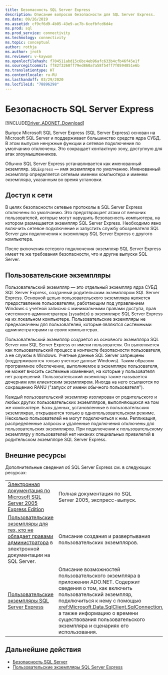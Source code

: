 ```yaml
---
title: Безопасность SQL Server Express
description: Описание вопросов безопасности для SQL Server Express.
ms.date: 09/26/2019
ms.assetid: cf9cf6d9-4b05-43e9-ac7b-6cefbfcd6d4e
ms.prod: sql
ms.prod_service: connectivity
ms.technology: connectivity
ms.topic: conceptual
author: rothja
ms.author: jroth
ms.reviewer: v-kaywon
ms.openlocfilehash: f704511abd15c6bc4eb96afc633b4cfb46f45e1f
ms.sourcegitcommit: ff82f3260ff79ed860a7a58f54ff7f0594851e6b
ms.translationtype: HT
ms.contentlocale: ru-RU
ms.lasthandoff: 03/29/2020
ms.locfileid: "78896298"
---
```

# <a name="sql-server-express-security"></a>Безопасность SQL Server Express

[!INCLUDE[Driver_ADONET_Download](../../../includes/driver_adonet_download.md)]

Выпуск Microsoft SQL Server Express (SQL Server Express) основан на Microsoft SQL Server и поддерживает большинство средств ядра СУБД. В этом выпуске ненужные функции и сетевое подключение по умолчанию отключены. Это сокращает контактную зону, доступную для атак злоумышленников.  
  
Обычно SQL Server Express устанавливается как именованный экземпляр. `SQLExpress` — имя экземпляра по умолчанию. Именованный экземпляр определяется сетевым именем компьютера и именем экземпляра, указанным во время установки.  
  
## <a name="network-access"></a>Доступ к сети  
В целях безопасности сетевые протоколы в SQL Server Express отключены по умолчанию. Это предотвращает атаки от внешних пользователей, которые могут нарушить безопасность компьютера, на котором размещается экземпляр SQL Server Express. Необходимо явно включить сетевое подключение и запустить службу обозревателя SQL Server для подключения к экземпляру SQL Server Express с другого компьютера.  
  
После включения сетевого подключения экземпляр SQL Server Express имеет те же требования безопасности, что и другие выпуски SQL Server.  
  
## <a name="user-instances"></a>Пользовательские экземпляры  
Пользовательский экземпляр — это отдельный экземпляр ядра СУБД SQL Server Express, созданный родительским экземпляром SQL Server Express. Основной целью пользовательского экземпляра является предоставление пользователям, работающим под управлением Windows с учетной записью с минимальными правами доступа, прав системного администратора (`sysadmin`) в экземпляре SQL Server Express на их локальном компьютере. Пользовательские экземпляры не предназначены для пользователей, которые являются системными администраторами на своих компьютерах.  
  
Пользовательский экземпляр создается из основного экземпляра SQL Server или SQL Server Express от имени пользователя. Он выполняется как пользовательский процесс в контексте безопасности пользователя, а не службы в Windows. Учетные данные SQL Server запрещены (поддерживаются только учетные данные Windows). Таким образом программное обеспечение, выполняемое в экземпляре пользователя, не может вносить системные изменения, на которые у пользователя нет разрешений. Пользовательский экземпляр также называется дочерним или клиентским экземпляром. Иногда на него ссылаются по сокращению RANU ("запуск от имени обычного пользователя").  
  
Каждый пользовательский экземпляр изолирован от родительского и любых других пользовательских экземпляров, выполняющихся на том же компьютере. Базы данных, установленные в пользовательских экземплярах, открываются только в однопользовательском режиме. Несколько пользователей не могут подключиться к ним. Репликация, распределенные запросы и удаленные подключения отключены для пользовательских экземпляров. При подключении к пользовательскому экземпляру у пользователей нет никаких специальных привилегий в родительском экземпляре SQL Server Express.  
  
## <a name="external-resources"></a>Внешние ресурсы  
Дополнительные сведения об SQL Server Express см. в следующих ресурсах:  
  
|||  
|-|-|  
|[Электронная документация по Microsoft SQL Server 2005 Express Edition](https://docs.microsoft.com/previous-versions/sql/sql-server-2005/ms165706(v=sql.90))|Полная документация по SQL Server 2005, экспресс-выпуск.|  
|[Пользовательские экземпляры для тех, кто не обладает правами администратора](https://docs.microsoft.com/previous-versions/sql/sql-server-2008/ms143684(v=sql.100)) в электронной документации на SQL Server.|Описание создания и развертывания пользовательских экземпляров.|  
|[Пользовательские экземпляры SQL Server Express](sql-server-express-user-instances.md)|Описание возможностей пользовательского экземпляра в приложении ADO.NET. Содержит сведения о том, как включить пользовательский экземпляр, подключиться к нему с помощью <xref:Microsoft.Data.SqlClient.SqlConnection>, а также информацию о времени существования пользовательского экземпляра и сценариях его использования.|  
  
## <a name="next-steps"></a>Дальнейшие действия
- [Безопасность SQL Server](sql-server-security.md)
- [Пользовательские экземпляры SQL Server Express](sql-server-express-user-instances.md)
